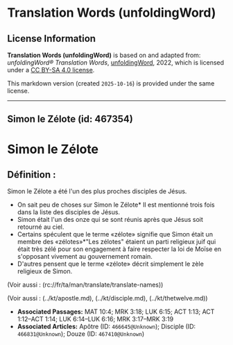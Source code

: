 # Translation Words (unfoldingWord)

## License Information

**Translation Words (unfoldingWord)** is based on and adapted from: _unfoldingWord® Translation Words_, [unfoldingWord](https://unfoldingword.org/utw), 2022, which is licensed under a [CC BY-SA 4.0 license](https://creativecommons.org/licenses/by-sa/4.0/legalcode.en).

This markdown version (created `2025-10-16`) is provided under the same license.



--------------------------------

## Simon le Zélote (id: 467354)

Simon le Zélote
===============

Définition :
------------

Simon le Zélote a été l'un des plus proches disciples de Jésus.

* On sait peu de choses sur Simon le Zélote\* Il est mentionné trois fois dans la liste des disciples de Jésus.
* Simon était l'un des onze qui se sont réunis après que Jésus soit retourné au ciel.
* Certains spéculent que le terme «zélote» signifie que Simon était un membre des «zélotes»\*"Les zélotes" étaient un parti religieux juif qui était très zélé pour son engagement à faire respecter la loi de Moïse en s'opposant vivement au gouvernement romain.
* D'autres pensent que le terme «zélote» décrit simplement le zèle religieux de Simon.

(Voir aussi : (rc://fr/ta/man/translate/translate\-names))

(Voir aussi : (../kt/apostle.md), (../kt/disciple.md), (../kt/thetwelve.md))

* **Associated Passages:** MAT 10:4; MRK 3:18; LUK 6:15; ACT 1:13; ACT 1:12–ACT 1:14; LUK 6:14–LUK 6:16; MRK 3:17–MRK 3:19
* **Associated Articles:** Apôtre (ID: `466645@Unknown`); Disciple (ID: `466831@Unknown`); Douze (ID: `467410@Unknown`)

